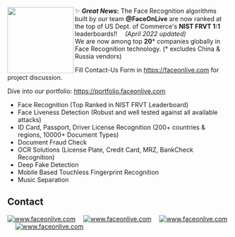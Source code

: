 ✨ _**Great News:**_ <img align="left" src="https://user-images.githubusercontent.com/91896009/172077537-7765f627-6de4-4301-af05-5cf1db39d71f.png" width=150px/>The Face Recognition algorithms built by our team **@FaceOnLive** are now ranked at the top of US Dept. of Commerce's **NIST FRVT 1:1** leaderboards!! &emsp;_(April 2022 updated)_<br/>
We are now among top **20*** companies globally in Face Recognition technology. (* excludes China & Russia vendors)

Fill Contact-Us Form in https://faceonlive.com for project discussion.

Dive into our portfolio: https://portfolio.faceonlive.com

- Face Recognition (Top Ranked in NIST FRVT Leaderboard)
- Face Liveness Detection (Robust and well tested against all available attacks)
- ID Card, Passport, Driver License Recognition (200+ countries & regions, 10000+ Document Types)
- Document Fraud Check
- OCR Solutions (License Plate, Credit Card, MRZ, BankCheck Recognition)
- Deep Fake Detection
- Mobile Based Touchless Fingerprint Recognition
- Music Separation

## Contact

<a target="_blank" href="mailto:contact@faceonlive.com"><img src="https://img.shields.io/badge/email-contact@faceonlive.com-blue.svg?logo=gmail " alt="www.faceonlive.com"></a>&emsp;
<a target="_blank" href="https://t.me/faceonlive"><img src="https://img.shields.io/badge/telegram-@faceonlive-blue.svg?logo=telegram " alt="www.faceonlive.com"></a>&emsp;
<a target="_blank" href="https://wa.me/+17074043606"><img src="https://img.shields.io/badge/whatsapp-faceonlive-blue.svg?logo=whatsapp " alt="www.faceonlive.com"></a>&emsp;
<a target="_blank" href="skype:demidemi1125?chat"><img src="https://img.shields.io/badge/skype-demidemi1125-blue.svg?logo=skype " alt="www.faceonlive.com"></a>

